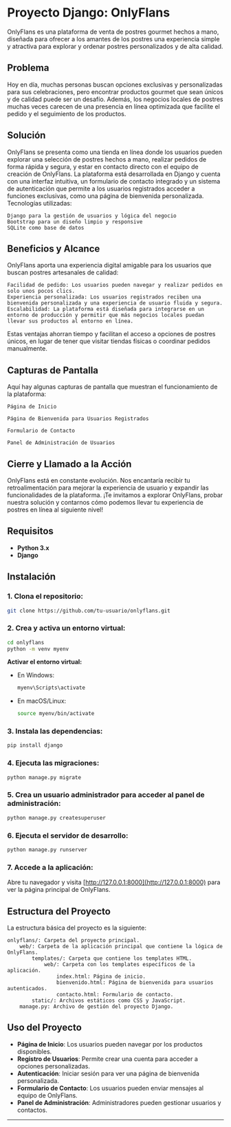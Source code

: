 # Proyecto Django: OnlyFlans

OnlyFlans es una plataforma de venta de postres gourmet hechos a mano, diseñada para ofrecer a los amantes de los postres una experiencia simple y atractiva para explorar y ordenar postres personalizados y de alta calidad.

##  Problema

Hoy en día, muchas personas buscan opciones exclusivas y personalizadas para sus celebraciones, pero encontrar productos gourmet que sean únicos y de calidad puede ser un desafío. Además, los negocios locales de postres muchas veces carecen de una presencia en línea optimizada que facilite el pedido y el seguimiento de los productos.

##  Solución

OnlyFlans se presenta como una tienda en línea donde los usuarios pueden explorar una selección de postres hechos a mano, realizar pedidos de forma rápida y segura, y estar en contacto directo con el equipo de creación de OnlyFlans. La plataforma está desarrollada en Django y cuenta con una interfaz intuitiva, un formulario de contacto integrado y un sistema de autenticación que permite a los usuarios registrados acceder a funciones exclusivas, como una página de bienvenida personalizada.
Tecnologías utilizadas:

    Django para la gestión de usuarios y lógica del negocio
    Bootstrap para un diseño limpio y responsive
    SQLite como base de datos

##  Beneficios y Alcance

OnlyFlans aporta una experiencia digital amigable para los usuarios que buscan postres artesanales de calidad:

    Facilidad de pedido: Los usuarios pueden navegar y realizar pedidos en solo unos pocos clics.
    Experiencia personalizada: Los usuarios registrados reciben una bienvenida personalizada y una experiencia de usuario fluida y segura.
    Escalabilidad: La plataforma está diseñada para integrarse en un entorno de producción y permitir que más negocios locales puedan llevar sus productos al entorno en línea.

Estas ventajas ahorran tiempo y facilitan el acceso a opciones de postres únicos, en lugar de tener que visitar tiendas físicas o coordinar pedidos manualmente.

##  Capturas de Pantalla

Aquí hay algunas capturas de pantalla que muestran el funcionamiento de la plataforma:

    Página de Inicio

    Página de Bienvenida para Usuarios Registrados

    Formulario de Contacto

    Panel de Administración de Usuarios

##  Cierre y Llamado a la Acción

OnlyFlans está en constante evolución. Nos encantaría recibir tu retroalimentación para mejorar la experiencia de usuario y expandir las funcionalidades de la plataforma. ¡Te invitamos a explorar OnlyFlans, probar nuestra solución y contarnos cómo podemos llevar tu experiencia de postres en línea al siguiente nivel!

## Requisitos

- **Python 3.x**
- **Django**

## Instalación

### 1. Clona el repositorio:

   ```bash
   git clone https://github.com/tu-usuario/onlyflans.git
   ```

### 2. Crea y activa un entorno virtual:

   ```bash
   cd onlyflans
   python -m venv myenv
   ```

   **Activar el entorno virtual:**

   - En Windows:
     ```bash
     myenv\Scripts\activate
     ```

   - En macOS/Linux:
     ```bash
     source myenv/bin/activate
     ```

### 3. Instala las dependencias:

   ```bash
   pip install django
   ```

### 4. Ejecuta las migraciones:

   ```bash
   python manage.py migrate
   ```

### 5. Crea un usuario administrador para acceder al panel de administración:

   ```bash
   python manage.py createsuperuser
   ```

### 6. Ejecuta el servidor de desarrollo:

   ```bash
   python manage.py runserver
   ```

### 7. Accede a la aplicación:

   Abre tu navegador y visita [http://127.0.0.1:8000](http://127.0.0.1:8000) para ver la página principal de OnlyFlans.

## Estructura del Proyecto

La estructura básica del proyecto es la siguiente:

```
onlyflans/: Carpeta del proyecto principal.
    web/: Carpeta de la aplicación principal que contiene la lógica de OnlyFlans.
        templates/: Carpeta que contiene los templates HTML.
            web/: Carpeta con los templates específicos de la aplicación.
                index.html: Página de inicio.
                bienvenido.html: Página de bienvenida para usuarios autenticados.
                contacto.html: Formulario de contacto.
        static/: Archivos estáticos como CSS y JavaScript.
    manage.py: Archivo de gestión del proyecto Django.
```

## Uso del Proyecto

- **Página de Inicio**: Los usuarios pueden navegar por los productos disponibles.
- **Registro de Usuarios**: Permite crear una cuenta para acceder a opciones personalizadas.
- **Autenticación**: Iniciar sesión para ver una página de bienvenida personalizada.
- **Formulario de Contacto**: Los usuarios pueden enviar mensajes al equipo de OnlyFlans.
- **Panel de Administración**: Administradores pueden gestionar usuarios y contactos.

--- 
